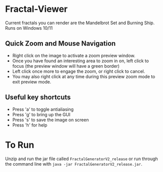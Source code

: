 # Fractal-Viewer
Current fractals you can render are the Mandelbrot Set and Burning Ship.
Runs on Windows 10/11

## Quick Zoom and Mouse Navigation
 - Right click on the image to activate a zoom preview window. 
 - Once you have found an interesting area to zoom in on, left click to focus (the preview window will have a green border)
 - Left click once more to engage the zoom, or right click to cancel.
 - You may also right click at any time during this preview zoom mode to exit preview mode.
## Useful key shortcuts
 - Press 'a' to toggle antialiasing
 - Press 'g' to bring up the GUI
 - Press 's' to save the image on screen
 - Press 'h' for help

# To Run
Unzip and run the jar file called `FractalGeneratorV2_release` or  run through the command line with `java -jar FractalGeneratorV2_release.jar`.
